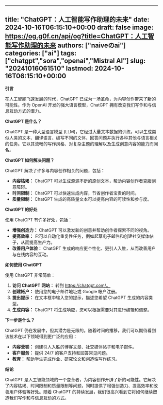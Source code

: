 
---
title: "ChatGPT：人工智能写作助理的未来"
date: 2024-10-16T06:15:10+00:00
draft: false
image: https://og.g0f.cn/api/og?title=ChatGPT：人工智能写作助理的未来
authors: ["naiveのai"]
categories: ["ai"]
tags: ["chatgpt","sora","openai","Mistral AI"]
slug: "20241016061510"
lastmod: 2024-10-16T06:15:10+00:00
---
**引言**

在人工智能飞速发展的时代，ChatGPT 已成为一场革命，为内容创作带来了新的可能性。作为 OpenAI 开发的强大语言模型，ChatGPT 拥有改变我们写作和与信息互动方式的潜力。

**ChatGPT 是什么？**

ChatGPT 是一种大型语言模型 (LLM)，它经过大量文本数据的训练，可以生成类似人类的文本、翻译语言、编写不同的文体、回答问题并执行各种其他与语言相关的任务。它以其流畅的写作风格、对复杂主题的理解以及生成创意内容的能力而闻名。

**ChatGPT 如何解决问题？**

ChatGPT 解决了许多与内容创作相关的问题，包括：

* **内容枯竭：** ChatGPT 可以生成源源不断的原创文本，帮助内容创作者克服创意障碍。
* **时间限制：** ChatGPT 可以快速生成内容，节省创作者宝贵的时间。
* **质量限制：** ChatGPT 生成的高质量文本可以提高内容的可读性和参与度。

**ChatGPT 的好处**

使用 ChatGPT 有许多好处，包括：

* **增强创造力：** ChatGPT 可以激发新的创意并帮助创作者探索不同的视角。
* **提高效率：** 它可以自动化重复性任务，例如起草电子邮件和创建社交媒体帖子，从而提高生产力。
* **改善用户体验：** ChatGPT 生成的响应更个性化、更引人入胜，从而改善用户与在线内容的互动。

**如何使用 ChatGPT**

使用 ChatGPT 非常简单：

1. **访问 ChatGPT 网站：** 转到 https://chatgpt.com/。
2. **创建帐户：** 使用您的电子邮件地址或 Google 帐户注册。
3. **提出提示：** 在文本框中输入您的提示，描述您希望 ChatGPT 生成的内容类型。
4. **生成内容：** ChatGPT 将生成响应，您可以根据需要对其进行编辑和调整。

**下一步是什么？**

ChatGPT 仍在发展中，但其潜力是无限的。随着时间的推移，我们可以期待看到该技术在以下领域得到更广泛的应用：

* **内容营销：** 创建引人入胜的博客文章、社交媒体帖子和电子邮件。
* **客户服务：** 提供 24/7 的客户支持和回答常见问题。
* **教育：** 帮助学生完成作业、研究论文和创造性写作练习。

**结论**

ChatGPT 是人工智能领域的一个变革者，为内容创作开辟了新的可能性。它解决了内容枯竭、时间限制和质量限制等问题，同时提供了增强创造力、提高效率和改善用户体验等好处。随着 ChatGPT 的持续发展，我们很高兴看到它将如何继续塑造我们写作和与信息互动的方式。